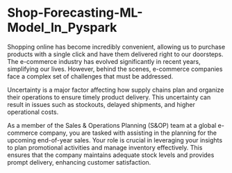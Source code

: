 # Shop-Forecasting-ML-Model_In_Pyspark

Shopping online has become incredibly convenient, allowing us to purchase products with a single click and have them delivered right to our doorsteps. The e-commerce industry has evolved significantly in recent years, simplifying our lives. However, behind the scenes, e-commerce companies face a complex set of challenges that must be addressed.

Uncertainty is a major factor affecting how supply chains plan and organize their operations to ensure timely product delivery. This uncertainty can result in issues such as stockouts, delayed shipments, and higher operational costs.

As a member of the Sales & Operations Planning (S&OP) team at a global e-commerce company, you are tasked with assisting in the planning for the upcoming end-of-year sales. Your role is crucial in leveraging your insights to plan promotional activities and manage inventory effectively. This ensures that the company maintains adequate stock levels and provides prompt delivery, enhancing customer satisfaction.
